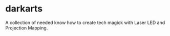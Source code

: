 # darkarts
A collection of needed know how to create tech magick with Laser LED and Projection Mapping.
